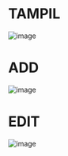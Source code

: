 # TAMPIL
![image](https://github.com/user-attachments/assets/956c1874-86ff-40c4-ae39-30c5245cebb7)

# ADD
![image](https://github.com/user-attachments/assets/1360245a-884e-4ba2-94e4-5d529ed1d03d)

# EDIT
![image](https://github.com/user-attachments/assets/9304903a-2f91-4831-bbc4-af44dd4ec731)

